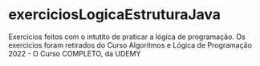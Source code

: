 # exerciciosLogicaEstruturaJava
Exercicios feitos com o intutito de praticar a lógica de programação.
Os exercicios foram retirados do Curso Algoritmos e Lógica de Programação 2022 - O Curso COMPLETO, da UDEMY
